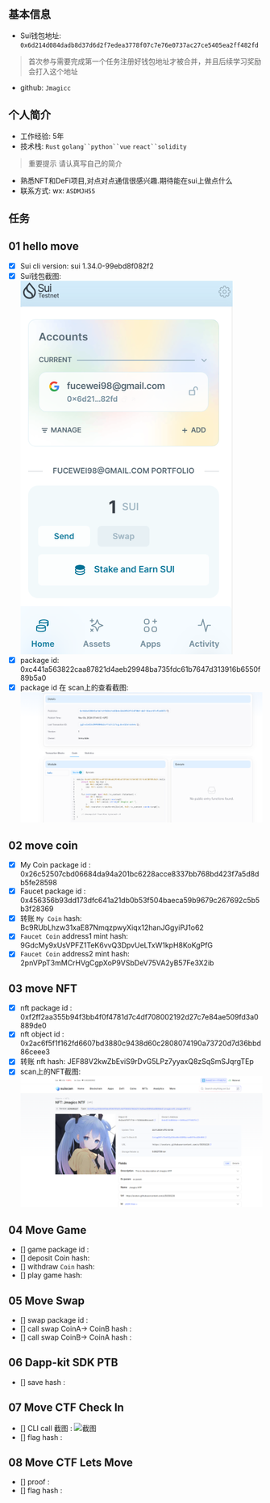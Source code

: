 ## 基本信息
- Sui钱包地址: `0x6d214d084dadb8d37d6d2f7edea3778f07c7e76e0737ac27ce5405ea2ff482fd`
> 首次参与需要完成第一个任务注册好钱包地址才被合并，并且后续学习奖励会打入这个地址
- github: `Jmagicc`

## 个人简介
- 工作经验: 5年
- 技术栈: `Rust` `golang``python``vue` `react``solidity`
> 重要提示 请认真写自己的简介
- 熟悉NFT和DeFi项目,对点对点通信很感兴趣.期待能在sui上做点什么
- 联系方式: wx: `ASDMJH55` 

## 任务

##   01 hello move  
- [x] Sui cli version: sui 1.34.0-99ebd8f082f2
- [x] Sui钱包截图: ![Sui钱包截图](./images/sui-wallet.png)
- [x] package id: 0xc441a563822caa87821d4aeb29948ba735fdc61b7647d313916b6550f89b5a0
- [x] package id 在 scan上的查看截图:![Scan截图](./images/package-id.png)

##   02 move coin  
- [x] My Coin package id : 0x26c52507cbd06684da94a201bc6228acce8337bb768bd423f7a5d8db5fe28598
- [x] Faucet package id :  0x456356b93dd173dfc641a21db0b53f504baeca59b9679c267692c5b5b3f28369
- [x] 转账 `My Coin` hash: Bc9RUbLhzw31xaE87NmqzpwyXiqx12hanJGgyiPJ1o62
- [x] `Faucet Coin` address1 mint hash: 9GdcMy9xUsVPFZ1TeK6vvQ3DpvUeLTxW1kpH8KoKgPfG
- [x] `Faucet Coin` address2 mint hash: 2pnVPpT3mMCrHVgCgpXoP9VSbDeV75VA2yB57Fe3X2ib

##   03 move NFT
- [x] nft package id : 0xf2ff2aa355b94f3bb4f0f4781d7c4df708002192d27c7e84ae509fd3a0889de0
- [x] nft object id :  0x2ac6f5f1f162fd6607bd3880c9438d60c2808074190a73720d7d36bbd86ceee3
- [x] 转账 nft  hash: JEF88V2kwZbEviS9rDvG5LPz7yyaxQ8zSqSmSJqrgTEp
- [x] scan上的NFT截图:![Scan截图](./images/jmagicc-nft.png)

##   04 Move Game
- [] game package id :
- [] deposit Coin hash:
- [] withdraw `Coin` hash:
- [] play game hash:

##   05 Move Swap
- [] swap package id :
- [] call swap CoinA-> CoinB  hash :
- [] call swap CoinB-> CoinA  hash :

##   06 Dapp-kit SDK PTB
- [] save hash :

##   07 Move CTF Check In
- [] CLI call 截图 : ![截图](./images/你的图片地址)
- [] flag hash :

##   08 Move CTF Lets Move
- [] proof : 
- [] flag hash :
